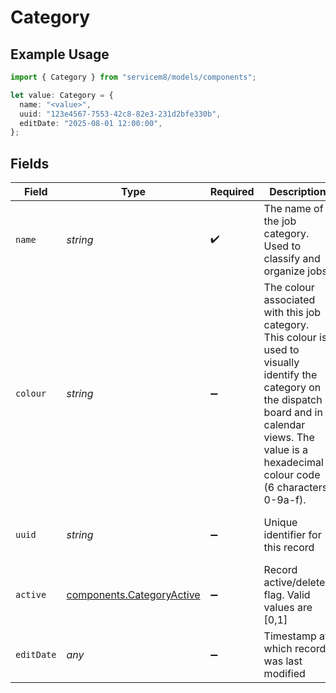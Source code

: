 # Category

## Example Usage

```typescript
import { Category } from "servicem8/models/components";

let value: Category = {
  name: "<value>",
  uuid: "123e4567-7553-42c8-82e3-231d2bfe330b",
  editDate: "2025-08-01 12:00:00",
};
```

## Fields

| Field                                                                                                                                                                                                          | Type                                                                                                                                                                                                           | Required                                                                                                                                                                                                       | Description                                                                                                                                                                                                    | Example                                                                                                                                                                                                        |
| -------------------------------------------------------------------------------------------------------------------------------------------------------------------------------------------------------------- | -------------------------------------------------------------------------------------------------------------------------------------------------------------------------------------------------------------- | -------------------------------------------------------------------------------------------------------------------------------------------------------------------------------------------------------------- | -------------------------------------------------------------------------------------------------------------------------------------------------------------------------------------------------------------- | -------------------------------------------------------------------------------------------------------------------------------------------------------------------------------------------------------------- |
| `name`                                                                                                                                                                                                         | *string*                                                                                                                                                                                                       | :heavy_check_mark:                                                                                                                                                                                             | The name of the job category. Used to classify and organize jobs.                                                                                                                                              |                                                                                                                                                                                                                |
| `colour`                                                                                                                                                                                                       | *string*                                                                                                                                                                                                       | :heavy_minus_sign:                                                                                                                                                                                             | The colour associated with this job category. This colour is used to visually identify the category on the dispatch board and in calendar views. The value is a hexadecimal colour code (6 characters 0-9a-f). |                                                                                                                                                                                                                |
| `uuid`                                                                                                                                                                                                         | *string*                                                                                                                                                                                                       | :heavy_minus_sign:                                                                                                                                                                                             | Unique identifier for this record                                                                                                                                                                              | 123e4567-7553-42c8-82e3-231d2bfe330b                                                                                                                                                                           |
| `active`                                                                                                                                                                                                       | [components.CategoryActive](../../models/components/categoryactive.md)                                                                                                                                         | :heavy_minus_sign:                                                                                                                                                                                             | Record active/deleted flag.  Valid values are [0,1]                                                                                                                                                            |                                                                                                                                                                                                                |
| `editDate`                                                                                                                                                                                                     | *any*                                                                                                                                                                                                          | :heavy_minus_sign:                                                                                                                                                                                             | Timestamp at which record was last modified                                                                                                                                                                    | 2025-08-01 12:00:00                                                                                                                                                                                            |